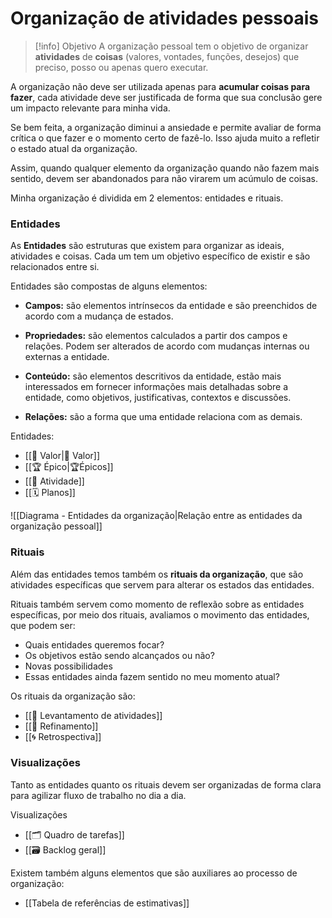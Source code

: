 # Organização de atividades pessoais

> [!info] Objetivo
> A organização pessoal tem o objetivo de organizar **atividades** de **coisas** (valores, vontades, funções, desejos) que preciso, posso ou apenas quero executar.

A organização não deve ser utilizada apenas para **acumular coisas para fazer**, cada atividade deve ser justificada de forma que sua conclusão gere um impacto relevante para minha vida. 

Se bem feita, a organização diminui a ansiedade e permite avaliar de forma crítica o que fazer e o momento certo de fazê-lo. Isso ajuda muito a refletir o estado atual da organização.

Assim, quando qualquer elemento da organização quando não fazem mais sentido, devem ser abandonados para não virarem um acúmulo de coisas.

Minha organização é dividida em 2 elementos: entidades e rituais.

### Entidades

As **Entidades** são estruturas que existem para organizar as ideais, atividades e coisas. Cada um tem um objetivo específico de existir e são relacionados entre si.

Entidades são compostas de alguns elementos:

- **Campos:** são elementos intrínsecos da entidade e são preenchidos de acordo com a mudança de estados.

- **Propriedades:** são elementos calculados a partir dos campos e relações. Podem ser alterados de acordo com mudanças internas ou externas a entidade.

- **Conteúdo:** são elementos descritivos da entidade, estão mais interessados em fornecer informações mais detalhadas sobre a entidade, como objetivos, justificativas, contextos e discussões.

- **Relações:** são a forma que uma entidade relaciona com as demais.

Entidades:

- [[🌟 Valor|🌟 Valor]]
- [[🏆 Épico|🏆Épicos]]
- [[🚧 Atividade]]
- [[🗓️ Planos]]

![[Diagrama - Entidades da organização|Relação entre as entidades da organização pessoal]]


### Rituais

Além das entidades temos também os **rituais da organização**, que são atividades específicas que servem para alterar os estados das entidades.

Rituais também servem como momento de reflexão sobre as entidades específicas, por meio dos rituais, avaliamos o movimento das entidades, que podem ser:

- Quais entidades queremos focar?
- Os objetivos estão sendo alcançados ou não?
- Novas possibilidades
- Essas entidades ainda fazem sentido no meu momento atual?

Os rituais da organização são:

- [[📆 Levantamento de atividades]]
- [[🔬 Refinamento]]
- [[🌀 Retrospectiva]]

### Visualizações

Tanto as entidades quanto os rituais devem ser organizadas de forma clara para agilizar fluxo de trabalho no dia a dia. 

Visualizações

- [[🗂️ Quadro de tarefas]]
- [[🗃️ Backlog geral]]

Existem também alguns elementos que são auxiliares ao processo de organização:

- [[Tabela de referências de estimativas]]